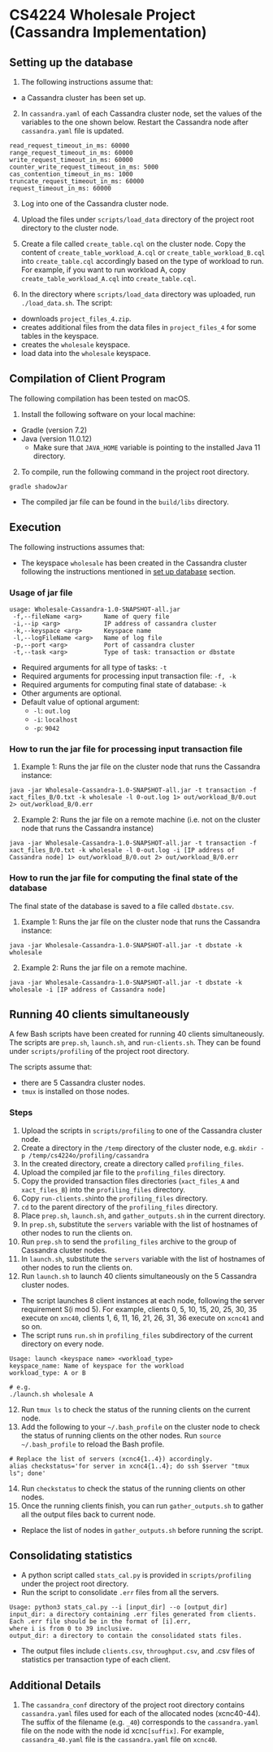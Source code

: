 # CS4224 Wholesale Project (Cassandra Implementation)
## Setting up the database
1) The following instructions assume that:
* a Cassandra cluster has been set up.

2) In `cassandra.yaml` of each Cassandra cluster node, set the values of the variables to the one shown below.
Restart the Cassandra node after `cassandra.yaml` file is updated.
```
read_request_timeout_in_ms: 60000
range_request_timeout_in_ms: 60000
write_request_timeout_in_ms: 60000
counter_write_request_timeout_in_ms: 5000
cas_contention_timeout_in_ms: 1000
truncate_request_timeout_in_ms: 60000
request_timeout_in_ms: 60000
```

3) Log into one of the Cassandra cluster node.

4) Upload the files under `scripts/load_data` directory of the project root directory to the cluster node.

5) Create a file called `create_table.cql` on the cluster node. Copy the content of `create_table_workload_A.cql` or
`create_table_workload_B.cql` into `create_table.cql` accordingly based on the type of workload to run. For example, if
you want to run workload A, copy `create_table_workload_A.cql` into `create_table.cql`.

6) In the directory where `scripts/load_data` directory was uploaded, run `./load_data.sh`. The script:
* downloads `project_files_4.zip`.
* creates additional files from the data files in `project_files_4` for some tables in the keyspace.
* creates the `wholesale` keyspace.
* load data into the `wholesale` keyspace.
   

## Compilation of Client Program
The following compilation has been tested on macOS.
1) Install the following software on your local machine:
* Gradle (version 7.2)
* Java (version 11.0.12)
    * Make sure that `JAVA_HOME` variable is pointing to the installed Java 11 directory.

2) To compile, run the following command in the project root directory.
```
gradle shadowJar
```
* The compiled jar file can be found in the `build/libs` directory.


## Execution
The following instructions assumes that:
* The keyspace `wholesale` has been created in the Cassandra cluster following the instructions mentioned in
[set up database](#setting-up-the-database) section.

### Usage of jar file
```
usage: Wholesale-Cassandra-1.0-SNAPSHOT-all.jar
 -f,--fileName <arg>      Name of query file
 -i,--ip <arg>            IP address of cassandra cluster
 -k,--keyspace <arg>      Keyspace name
 -l,--logFileName <arg>   Name of log file
 -p,--port <arg>          Port of cassandra cluster
 -t,--task <arg>          Type of task: transaction or dbstate
```
* Required arguments for all type of tasks: `-t`
* Required arguments for processing input transaction file: `-f, -k`
* Required arguments for computing final state of database: `-k`
* Other arguments are optional.
* Default value of optional argument:
    * `-l`: `out.log`
    * `-i`: `localhost`
    * `-p`: `9042`


### How to run the jar file for processing input transaction file
1) Example 1: Runs the jar file on the cluster node that runs the Cassandra instance:
```
java -jar Wholesale-Cassandra-1.0-SNAPSHOT-all.jar -t transaction -f xact_files_B/0.txt -k wholesale -l 0-out.log 1> out/workload_B/0.out 2> out/workload_B/0.err
```

2) Example 2: Runs the jar file on a remote machine (i.e. not on the cluster node that runs the Cassandra instance)
```
java -jar Wholesale-Cassandra-1.0-SNAPSHOT-all.jar -t transaction -f xact_files_B/0.txt -k wholesale -l 0-out.log -i [IP address of Cassandra node] 1> out/workload_B/0.out 2> out/workload_B/0.err
```


### How to run the jar file for computing the final state of the database
The final state of the database is saved to a file called `dbstate.csv`.
1) Example 1: Runs the jar file on the cluster node that runs the Cassandra instance:
```
java -jar Wholesale-Cassandra-1.0-SNAPSHOT-all.jar -t dbstate -k wholesale
```

2) Example 2: Runs the jar file on a remote machine.
```
java -jar Wholesale-Cassandra-1.0-SNAPSHOT-all.jar -t dbstate -k wholesale -i [IP address of Cassandra node]
```

## Running 40 clients simultaneously
A few Bash scripts have been created for running 40 clients simultaneously. The scripts are `prep.sh`, `launch.sh`, and
`run-clients.sh`. They can be found under `scripts/profiling` of the project root directory.

The scripts assume that:
* there are 5 Cassandra cluster nodes.
* `tmux` is installed on those nodes.

### Steps
1) Upload the scripts in `scripts/profiling` to one of the Cassandra cluster node.
2) Create a directory in the `/temp` directory of the cluster node, e.g. `mkdir -p /temp/cs4224o/profiling/cassandra`
3) In the created directory, create a directory called `profiling_files`.
4) Upload the compiled jar file to the `profiling_files` directory.
5) Copy the provided transaction files directories (`xact_files_A` and `xact_files_B`) into the `profiling_files` directory.
6) Copy `run-clients.sh`into the `profiling_files` directory.
7) `cd` to the parent directory of the `profiling_files` directory.
8) Place `prep.sh`, `launch.sh`, and `gather_outputs.sh` in the current directory.
9) In `prep.sh`, substitute the `servers` variable with the list of hostnames of other nodes to run the clients on.
10) Run `prep.sh` to send the `profiling_files` archive to the group of Cassandra cluster nodes.
11) In `launch.sh`, substitute the `servers` variable with the list of hostnames of other nodes to run the clients on.
12) Run `launch.sh` to launch 40 clients simultaneously on the 5 Cassandra cluster nodes.
* The script launches 8 client instances at each node, following the server requirement S(i mod 5). For example, clients
0, 5, 10, 15, 20, 25, 30, 35 execute on `xnc40`, clients 1, 6, 11, 16, 21, 26, 31, 36 execute on `xcnc41` and so on.
* The script runs `run.sh` in `profiling_files` subdirectory of the current directory on every node. 
```
Usage: launch <keyspace name> <workload_type>
keyspace_name: Name of keyspace for the workload
workload_type: A or B

# e.g.
./launch.sh wholesale A
```
12) Run `tmux ls` to check the status of the running clients on the current node.
13) Add the following to your `~/.bash_profile` on the cluster node to check the status of running clients on the other
    nodes. Run `source ~/.bash_profile` to reload the Bash profile.
```
# Replace the list of servers (xcnc4{1..4}) accordingly.
alias checkstatus='for server in xcnc4{1..4}; do ssh $server "tmux ls"; done'
```
14) Run `checkstatus` to check the status of the running clients on other nodes.
15) Once the running clients finish, you can run `gather_outputs.sh` to gather all the output files back to current
    node.
* Replace the list of nodes in `gather_outputs.sh` before running the script.

## Consolidating statistics
* A python script called `stats_cal.py` is provided in `scripts/profiling` under the project root directory.
* Run the script to consolidate `.err` files from all the servers.
```
Usage: python3 stats_cal.py --i [input_dir] --o [output_dir]
input_dir: a directory containing .err files generated from clients. Each .err file should be in the format of [i].err,
where i is from 0 to 39 inclusive.
output_dir: a directory to contain the consolidated stats files.
```
* The output files include `clients.csv`, `throughput.csv`, and .csv files of statistics per transaction type of each client.

## Additional Details
1) The `cassandra_conf` directory of the project root directory contains `cassandra.yaml` files used for each of the
allocated nodes (xcnc40-44). The suffix of the filename (e.g. `_40`) corresponds to the `cassandra.yaml` file on the node
with the node id xcnc`[suffix]`. For example, `cassandra_40.yaml` file is the `cassandra.yaml` file on `xcnc40`. 